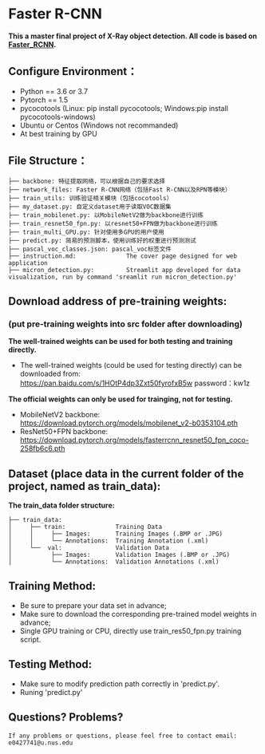# Faster R-CNN
**This a master final project of X-Ray object detection. All code is based on [Faster_RCNN](https://pytorch.org/docs/stable/_modules/torchvision/models/detection/faster_rcnn.html#fasterrcnn_resnet50_fpn).**

## Configure Environment：
* Python == 3.6 or 3.7
* Pytorch == 1.5
* pycocotools (Linux: pip install pycocotools;
  Windows:pip install pycocotools-windows)
* Ubuntu or Centos (Windows not recommanded)
* At best training by GPU

## File Structure：
```
├── backbone: 特征提取网络，可以根据自己的要求选择
├── network_files: Faster R-CNN网络（包括Fast R-CNN以及RPN等模块）
├── train_utils: 训练验证相关模块（包括cocotools）
├── my_dataset.py: 自定义dataset用于读取VOC数据集
├── train_mobilenet.py: 以MobileNetV2做为backbone进行训练
├── train_resnet50_fpn.py: 以resnet50+FPN做为backbone进行训练
├── train_multi_GPU.py: 针对使用多GPU的用户使用
├── predict.py: 简易的预测脚本，使用训练好的权重进行预测测试
├── pascal_voc_classes.json: pascal_voc标签文件
├── instruction.md:              The cover page designed for web application
├── micron_detection.py:         Streamlit app developed for data visualization, run by command 'sreamlit run micron_detection.py'
```

## Download address of pre-training weights: 
  ### (put pre-training weights into src folder after downloading)
**The well-trained weights can be used for both testing and training directly.**
* The well-trained weights (could be used for testing directly) can be downloaded from:\
https://pan.baidu.com/s/1HOtP4dp3Zxt50fyrofxB5w password：kw1z

**The official weights can only be used for trainging, not for testing.**
* MobileNetV2 backbone: https://download.pytorch.org/models/mobilenet_v2-b0353104.pth
* ResNet50+FPN backbone: https://download.pytorch.org/models/fasterrcnn_resnet50_fpn_coco-258fb6c6.pth

## Dataset (place data in the current folder of the project, named as train_data):
**The train_data folder structure:**
```
├── train_data: 
│     ├── train:              Training Data
│     │     ├── Images:       Training Images (.BMP or .JPG)
│     │     └── Annotations:  Training Annotation (.xml)
│     └──  val:               Validation Data    
│           ├── Images:       Validation Images (.BMP or .JPG)
│           └── Annotations:  Validation Annotations (.xml)
```

## Training Method:
* Be sure to prepare your data set in advance;
* Make sure to download the corresponding pre-trained model weights in advance;
* Single GPU training or CPU, directly use train_res50_fpn.py training script.

## Testing Method:
* Make sure to modify prediction path correctly in 'predict.py'.
* Runing 'predict.py'

## Questions? Problems?
`If any problems or questions, please feel free to contact email: e0427741@u.nus.edu`
